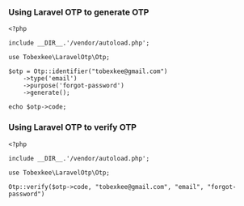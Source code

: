 ### Using Laravel OTP to generate OTP
```
<?php

include __DIR__.'/vendor/autoload.php';

use Tobexkee\LaravelOtp\Otp;

$otp = Otp::identifier("tobexkee@gmail.com")
    ->type('email')
    ->purpose('forgot-password')
    ->generate();

echo $otp->code;
```

### Using Laravel OTP to verify OTP
```
<?php

include __DIR__.'/vendor/autoload.php';

use Tobexkee\LaravelOtp\Otp;

Otp::verify($otp->code, "tobexkee@gmail.com", "email", "forgot-password")
```
